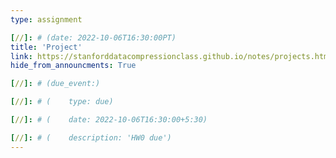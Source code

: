 ```yaml
---
type: assignment

[//]: # (date: 2022-10-06T16:30:00PT)
title: 'Project'
link: https://stanforddatacompressionclass.github.io/notes/projects.html
hide_from_announcments: True

[//]: # (due_event:)

[//]: # (    type: due)

[//]: # (    date: 2022-10-06T16:30:00+5:30)

[//]: # (    description: 'HW0 due')
---
```

